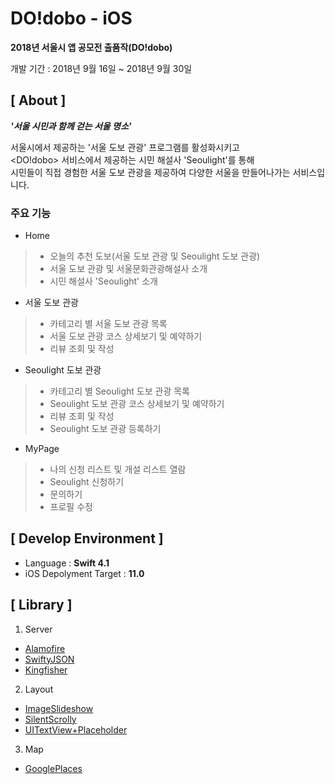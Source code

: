 # DO!dobo - iOS

**2018년 서울시 앱 공모전 출품작(DO!dobo)**

개발 기간 : 2018년 9월 16일  ~ 2018년 9월 30일


## [ About ]

***'서울 시민과 함께 걷는 서울 명소'***

서울시에서 제공하는 '서울 도보 관광' 프로그램를 활성화시키고 <br>
<DO!dobo> 서비스에서 제공하는 시민 해설사 'Seoulight'를 통해 <br>
시민들이 직접 경험한 서울 도보 관광을 제공하여 다양한 서울을 만들어나가는 서비스입니다.
  
### 주요 기능

- Home
>- 오늘의 추천 도보(서울 도보 관광 및 Seoulight 도보 관광)
>- 서울 도보 관광 및 서울문화관광해설사 소개
>- 시민 해설사 'Seoulight' 소개

- 서울 도보 관광
>- 카테고리 별 서울 도보 관광 목록
>- 서울 도보 관광 코스 상세보기 및 예약하기
>- 리뷰 조회 및 작성

- Seoulight 도보 관광
>- 카테고리 별 Seoulight 도보 관광 목록
>- Seoulight 도보 관광 코스 상세보기 및 예약하기
>- 리뷰 조회 및 작성
>- Seoulight 도보 관광 등록하기

- MyPage
>- 나의 신청 리스트 및 개설 리스트 열람
>- Seoulight 신청하기
>- 문의하기
>- 프로필 수정


## [ Develop Environment ]

- Language :  **Swift 4.1**
- iOS Depolyment Target : **11.0**


## [ Library ]

1. Server
- [Alamofire](https://github.com/Alamofire/Alamofire)
- [SwiftyJSON](https://github.com/SwiftyJSON/SwiftyJSON)
- [Kingfisher](https://github.com/onevcat/Kingfisher)

2. Layout
- [ImageSlideshow](https://github.com/zvonicek/ImageSlideshow)
- [SilentScrolly](https://github.com/horitaku46/SilentScrolly)
- [UITextView+Placeholder](https://github.com/devxoul/UITextView-Placeholder)

3. Map
- [GooglePlaces](https://developers.google.com/places/web-service/intro)


